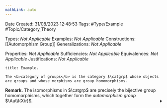 ```yaml
---
mathLink: auto
---
```


<div class="topSpace"></div>

Date Created: 31/08/2023 12:48:53
Tags: #Type/Example #Topic/Category_Theory

Types: <i>Not Applicable</i>
Examples: <i>Not Applicable</i>
Constructions: [[Automorphism Group]]
Generalizations: <i>Not Applicable</i>

Properties: <i>Not Applicable</i>
Sufficiencies: <i>Not Applicable</i>
Equivalences: <i>Not Applicable</i>
Justifications: <i>Not Applicable</i>

``` ad-Example
title: Example.

The <b>category of groups</b> is the category $\catgrp$ whose objects are groups and whose morphisms are group homomorphisms.

```

<b>Remark.</b> The isomorphisms in $\catgrp$ are precisely the bijective group homomorphisms, which together form the <i>automorphism group</i> $\Aut\l(X\r)$.<span style="float:right;">$\blacklozenge$</span>
